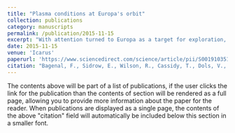 ```yaml
---
title: "Plasma conditions at Europa's orbit​"
collection: publications
category: manuscripts
permalink: /publication/2015-11-15
excerpt: "With attention turned to Europa as a target for exploration, we focus on the space environment in which Europa is embedded. We review remote and in situ observations of plasma properties at Europa's orbit, between Io's dense, UV-emitting plasma torus and Jupiter's dynamic plasma sheet. Where observations are limited (e.g. in plasma composition), we supplement our analysis with models of the neutral and plasma populations from Io to Europa. We evaluate variations and uncertainties in plasma properties with radial distance, latitude, longitude and time."
date: 2015-11-15
venue: 'Icarus'
paperurl: 'https://www.sciencedirect.com/science/article/pii/S0019103515003413'
citation: "Bagenal, F., Sidrow, E., Wilson, R., Cassidy, T., Dols, V., Crary, F., Steffl, A., Delamere, P., Kurth, W., and Paterson, W. (2015). Plasma conditions at Europa's orbit. Icarus 261, 1-13."
---
```


The contents above will be part of a list of publications, if the user clicks the link for the publication than the contents of section will be rendered as a full page, allowing you to provide more information about the paper for the reader. When publications are displayed as a single page, the contents of the above "citation" field will automatically be included below this section in a smaller font.
